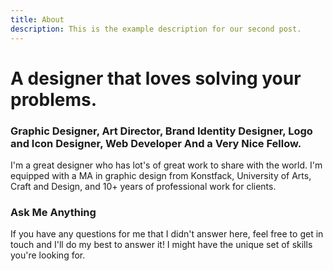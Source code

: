 ```yaml
---
title: About
description: This is the example description for our second post.
---
```



# A designer that loves solving your problems.

### Graphic Designer, Art Director, Brand Identity Designer, Logo and Icon Designer, Web Developer And a Very Nice Fellow.

I'm a great designer who has lot's of great work to share with the world. 
I'm equipped with a MA in graphic design from Konstfack, University of Arts, Craft and Design, and 10+ years of professional work for clients.

### Ask Me Anything

 If you have any questions for me that I didn't answer here, feel free to get in touch and I'll do my best to answer it! I might have the unique set of skills you're looking for.